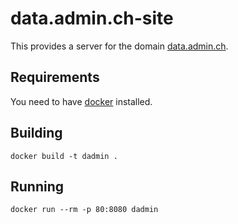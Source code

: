 # data.admin.ch-site

This provides a server for the domain [data.admin.ch](http://data.admin.ch). 

## Requirements

You need to have [docker](https://docker.com/) installed.

## Building

    docker build -t dadmin .
    
## Running

    docker run --rm -p 80:8080 dadmin
    
